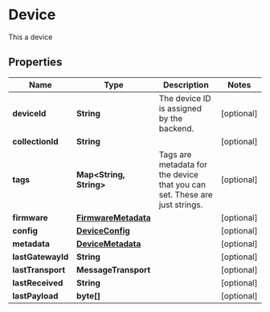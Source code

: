 

# Device

This a device

## Properties

Name | Type | Description | Notes
------------ | ------------- | ------------- | -------------
**deviceId** | **String** | The device ID is assigned by the backend. |  [optional]
**collectionId** | **String** |  |  [optional]
**tags** | **Map&lt;String, String&gt;** | Tags are metadata for the device that you can set. These are just strings. |  [optional]
**firmware** | [**FirmwareMetadata**](FirmwareMetadata.md) |  |  [optional]
**config** | [**DeviceConfig**](DeviceConfig.md) |  |  [optional]
**metadata** | [**DeviceMetadata**](DeviceMetadata.md) |  |  [optional]
**lastGatewayId** | **String** |  |  [optional]
**lastTransport** | **MessageTransport** |  |  [optional]
**lastReceived** | **String** |  |  [optional]
**lastPayload** | **byte[]** |  |  [optional]



